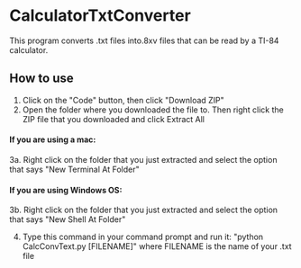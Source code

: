 # CalculatorTxtConverter
This program converts .txt files into.8xv files that can be read by a TI-84 calculator. 

## How to use
1. Click on the "Code" button, then click "Download ZIP"
2. Open the folder where you downloaded the file to. Then right click the ZIP file that you downloaded and click Extract All

#### If you are using a mac: 
3a. Right click on the folder that you just extracted and select the option that says "New Terminal At Folder"

#### If you are using Windows OS: 
3b. Right click on the folder that you just extracted and select the option that says "New Shell At Folder"

4. Type this command in your command prompt and run it: "python CalcConvText.py [FILENAME]" where FILENAME is the name of your .txt file
